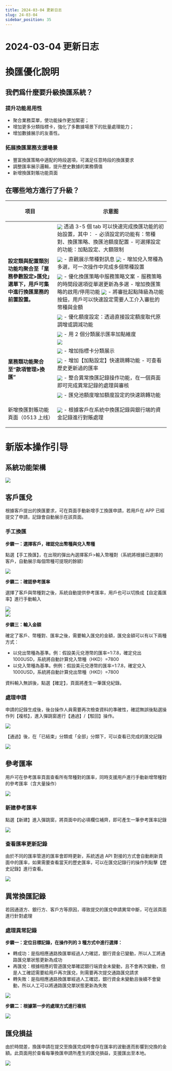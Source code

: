 ```yaml
---
title: 2024-03-04 更新日志
slug: 24-03-04
sidebar_position: 35
---
```



# 2024-03-04 更新日志

# 換匯優化說明

## 我們爲什麼要升級換匯系統？

### 提升功能易用性

- 聚合業務菜單，使功能操作更加緊密；
- 增加更多分類指標卡，強化了多數據場景下的批量處理能力；
- 增加數據展示的友善性。

### 拓展換匯業務支援場景

- 豐富換匯策略中適配的時段選項，可滿足任意時段的換匯要求
- 調整匯率展示邏輯，提升歷史數據的業務價值
- 新增換匯對賬功能頁面

## 在哪些地方進行了升級？

<table header_row="1">
<colgroup>
<col width="255"/>
<col width="726"/>
</colgroup>
<thead>
<tr><th><p>项目</p></th><th><p>示意图</p></th></tr>
</thead>
<tbody>
<tr><td rowspan="5"><p><b>設定類與配置類別功能均聚合至「業務參數設定&gt;匯兌」選單下，用戶可集中進行換匯業務的前置設置。</b></p></td><td><img src="/assets/Vpt9bDz6XoV1FGxLgHXcySTSnJf.png" src-width="2870" src-height="1258" align="center"/>
透過 3-5 個 tab 可以快速完成換匯功能的初始設置，其中：
- 必須設定的功能有：幣種對、換匯策略、換匯池額度配置
- 可選擇設定的功能：加點設定、大額限制</td></tr>
<tr><td><img src="/assets/VuyjbzienoArsgxFPhrc4BqWn7e.png" src-width="2860" src-height="1324" align="center"/>
- 直觀展示幣種對訊息
<img src="/assets/AgjubHOD0o9s6Gxp4rjcIa9DnMd.png" src-width="2858" src-height="1294" align="center"/>
- 增加兌入幣種為多選，可一次操作中完成多個幣種設置</td></tr>
<tr><td><img src="/assets/Oy8dbRMxJoui0ExEYlCcsDPdnAf.gif" src-width="2116" src-height="980" align="center"/>
- 優化換匯策略中服務策略文案
- 服務策略的時間段選項從單選更新為多選
- 增加換匯策略的啟用/停用功能
<img src="/assets/Q39GbopaJopjtRxAHCGcoujtnBf.png" src-width="2864" src-height="1316" align="center"/>
- 將審批起點降級為功能按鈕，用戶可以快速設定需要人工介入審批的幣種與金額</td></tr>
<tr><td><img src="/assets/MWKVbo6jeoDf4IxDbsScm6Mcnkc.gif" src-width="2170" src-height="956" align="center"/>
- 優化額度設定：透過直接設定額度取代原調增或調減功能</td></tr>
<tr><td><img src="/assets/WqevbRd5CoiG2YxCU8EcWmQCnse.gif" src-width="2126" src-height="976" align="center"/>
- 用 2 個分類展示匯率加點維度</td></tr>
<tr><td rowspan="5"><p><b>業務類功能聚合至“款項管理&gt;換匯”</b></p></td><td><img src="/assets/KqmdbEK2yoZVRKxDvOacg6yfnNh.png" src-width="2852" src-height="1328" align="center"/></td></tr>
<tr><td><img src="/assets/WRCObptbFooDhuxMKi6cthHtnKf.png" src-width="2870" src-height="1322" align="center"/>
- 增加指標卡分類展示</td></tr>
<tr><td><img src="/assets/YBHXb0dQoodH4sx27W9csoGwnDd.gif" src-width="2132" src-height="974" align="center"/>
- 增加【加點設定】快速跳轉功能
- 可查看歷史更新過的匯率</td></tr>
<tr><td><img src="/assets/M4k6bwSQioMidtxlAA7cVH30nMh.png" src-width="2370" src-height="1196" align="center"/>
- 整合異常換匯記錄操作功能，在一個頁面即可完成異常記錄的處理與審核</td></tr>
<tr><td><img src="/assets/QJG3blcwuoRlGQx9fP8ctZP8nzx.gif" src-width="2118" src-height="978" align="center"/>
- 匯兌池額度增加額度設定的快速跳轉功能</td></tr>
<tr><td><p>新增換匯對賬功能頁面（0513 上线）</p></td><td><img src="/assets/C4DAbSkGjoJJkAxr6dlcdb8Pn3e.png" src-width="2352" src-height="1166" align="center"/>
- 根據客戶在系統中換匯記錄與銀行端的資金記錄進行對賬處理</td></tr>
</tbody>
</table>

## 
## 
# 新版本操作引导

## 系統功能架構

<img src="/assets/DduYwgsglhCrW6bfjtvcU9xxnpf-board.png"/>

## 客戶匯兌

根據客戶提出的换匯要求，可在頁面手動新增手工換匯申請，若用戶在 APP 已經提交了申請，記錄會自動展示在該頁面。

### 手工換匯

<b>步驟一：選擇客戶，確認兌出幣種與兌入幣種</b>

點選【手工換匯】，在出現的彈出內選擇客戶&gt;輸入幣種對（系統將根據已選擇的客戶，自動展示每個幣種可提現的餘額）

<img src="/assets/Kq7xb4n8eoQIkxxKiGVcuXJ4nCc.png" src-width="3830" src-height="1854" align="center"/>

<b>步驟二：確認參考匯率</b>

選擇了客戶與幣種對之後，系統自動提供參考匯率，用戶也可以切換成【自定義匯率】進行手動輸入

<div class="flex gap-3 columns-2" column-size="2">
<div class="w-[50%]" width-ratio="50">
<img src="/assets/M6jybjwk8oTi5vxsQDxcAdt1n4g.png" src-width="3328" src-height="1772" align="center"/>
</div>
<div class="w-[50%]" width-ratio="50">
<img src="/assets/TZU0bfegKozjzaxHyXtclUqWndd.png" src-width="3322" src-height="1776" align="center"/>
</div>
</div>

<b>步驟三：輸入金額</b>

確定了客戶、幣種對、匯率之後，需要輸入匯兌的金額，匯兌金額可以有以下兩種方式：

- 以兌出幣種為基準。例：假設美元兌港幣的匯率=1:7.8，確定兌出 1000USD，系統將自動計算兌入幣種（HKD）=7800
- 以兌入幣種為基準。例例：假設美元兌港幣的匯率=1:7.8，確定兌入 1000USD，系統將自動計算兌出幣種（HKD）=7800

資料輸入無誤後，點選【確定】，頁面將產生一筆匯兌紀錄。

### 處理申請

申請的記錄生成後，後台操作人員需要再次檢查資料的準確性，確認無誤後點選操作列【複核】，進入彈跳窗進行【通過】/【駁回】操作。

<img src="/assets/V8jubkYfjoZ9gGxVs1McxfCwnzb.png" src-width="3828" src-height="1858" align="center"/>

【通過】後，在「已結束」分類或「全部」分類下，可以查看已完成的匯兌記錄

<img src="/assets/EwpabJxeBoPDePx6qZVctFSnn5c.png" src-width="3314" src-height="1052" align="center"/>

## 參考匯率

用戶可在參考匯率頁面查看所有幣種對的匯率，同時支援用戶進行手動新增幣種對的參考匯率（含大量操作）

<img src="/assets/O5labPB5Fo6wIzxT8Cdc4ZSVnbg.png" src-width="3836" src-height="1860" align="center"/>

### 新建參考匯率

點選【新建】進入彈跳窗，將頁面中的必填欄位補齊，即可產生一筆參考匯率記錄

<img src="/assets/FddhbcyQJoPBusxbVkrcC9f5n0b.png" src-width="3828" src-height="1864" align="center"/>

### 查看匯率更新記錄

由於不同的匯率管道的匯率會即時更新，系統透過 API 對接的方式會自動刷新頁面中的匯率，如果需要查看當天的歷史匯率，可以在匯兌記錄行的操作列點擊【歷史記錄】進行查看。

<img src="/assets/JUAIb26IOoJPp8xdgFlcDLvyn7e.png" src-width="3322" src-height="1770" align="center"/>

## 異常換匯記錄

若因通道方、銀行方、客戶方等原因，導致提交的匯兌申請異常中斷，可在該頁面進行針對處理

### 處理異常記錄

<b>步驟一：定位目標記錄，在操作列的 3 種方式中進行選擇：</b>

- 轉成功：是指相應通路換匯單經過人力確認，銀行資金已變動，所以人工將通路匯兌單狀態更新為成功
- 再匯兌：根據相應的管道匯兌單確認銀行端資金未變動，且不會再次變動，但是人工確認需要給用戶再次匯兌，則需要再次提交通路匯兌請求
- 轉失敗：是指相應通路換匯單經過人工確認，銀行資金未變動且後續不會變動，所以人工可以將通路匯兌單狀態更新為失敗

<img src="/assets/UHyubshqbo4l2mxMoIrczoKdncg.png" src-width="2366" src-height="1220" align="center"/>

<b>步驟二：根據第一步的處理方式進行複核</b>

<img src="/assets/CgdBbGm4AoWVzcxNRo3cF5wWnHu.png" src-width="2370" src-height="1198" align="center"/>

## 匯兌損益

由於時間差，換匯申請在提交至換匯完成時會存在匯率的波動進而影響到兌換的金額。此頁面用於查看每筆換匯申請所產生的匯兌損益，支援匯出至本地。

<img src="/assets/F9pVbULOMoehLyxV3eDck5Drnad.png" src-width="2344" src-height="1210" align="center"/>

